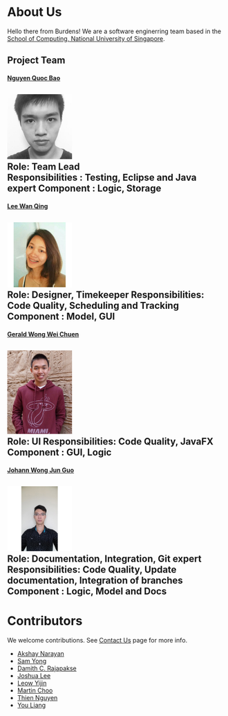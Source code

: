 # About Us

Hello there from Burdens! We are a software enginerring team based in the [School of Computing, National University of Singapore](http://www.comp.nus.edu.sg).

## Project Team
#### [Nguyen Quoc Bao](https://github.com/bqnguyen94) <br>
<img src="images/bqnguyen94.jpg" width="150"><br>
**Role**: Team Lead <br>
**Responsibilities** : Testing, Eclipse and Java expert
**Component** : Logic, Storage
-----

#### [Lee Wan Qing](https://github.com/wanqingg) <br>
<img src="images/wanqingg.jpg" width="150"><br>
**Role**: Designer, Timekeeper
**Responsibilities**: Code Quality, Scheduling and Tracking
**Component** : Model, GUI
-----

#### [Gerald Wong Wei Chuen](https://github.com/geraldwong) <br>
<img src="images/geraldwong.jpg" width="150"><br>
**Role**: UI 
**Responsibilities**: Code Quality, JavaFX
**Component** : GUI, Logic
-----

#### [Johann Wong Jun Guo](https://github.com/Jslyfer) <br>
<img src="images/jslyfer.jpg" width="150"><br>
**Role**: Documentation, Integration, Git expert
**Responsibilities**: Code Quality, Update documentation, Integration of branches
**Component** : Logic, Model and Docs
-----

# Contributors

We welcome contributions. See [Contact Us](ContactUs.md) page for more info.

* [Akshay Narayan](https://github.com/se-edu/addressbook-level4/pulls?q=is%3Apr+author%3Aokkhoy)
* [Sam Yong](https://github.com/se-edu/addressbook-level4/pulls?q=is%3Apr+author%3Amauris)
* [Damith C. Rajapakse](http://www.comp.nus.edu.sg/~damithch)
* [Joshua Lee](http://github.com/lejolly)
* [Leow Yijin](http://github.com/yijinl)
* [Martin Choo](http://github.com/m133225)
* [Thien Nguyen](https://github.com/ndt93)
* [You Liang](http://github.com/yl-coder)
<br>
